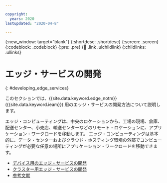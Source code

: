 ```yaml
---

copyright:
  years: 2020
lastupdated: "2020-04-8"

---
```


{:new_window: target="blank"}
{:shortdesc: .shortdesc}
{:screen: .screen}
{:codeblock: .codeblock}
{:pre: .pre}
{:child: .link .ulchildlink}
{:childlinks: .ullinks}

# エッジ・サービスの開発
{: #developing_edge_services}

このセクションでは、{{site.data.keyword.edge_notm}} ({{site.data.keyword.ieam}}) 用のエッジ・サービスの開発方法について説明します。

エッジ・コンピューティングは、中央のロケーションから、工場の現場、倉庫、配送センター、小売店、輸送センターなどのリモート・ロケーションに、アプリケーション・ワークロードを移動します。 エッジ・コンピューティングは基本的に、データ・センターおよびクラウド・ホスティング環境の外部でコンピューティングが必要な任意の場所にアプリケーション・ワークロードを移動できます。

* [デバイス用のエッジ・サービスの開発](developing.md)
* [クラスター用エッジ・サービスの開発](developing_clusters.md)
* [参考文献](further_reading.md)
